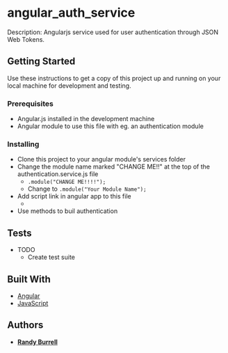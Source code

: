 # angular_auth_service
  Description: Angularjs service used for user authentication
  through JSON Web Tokens.

## Getting Started

Use these instructions to get a copy of this project up and running on your local machine for development and testing.

### Prerequisites

* Angular.js installed in the development machine
* Angular module to use this file with eg. an authentication module

### Installing

* Clone this project to your angular module's services folder
* Change the module name marked "CHANGE ME!!" at the top of the authentication.service.js file
    * ```.module("CHANGE ME!!!!");```
    * Change to ```.module("Your Module Name");```
* Add script link in angular app to this file
    * <script scr="Path to authentication.service.js file goes here"></script>
* Use methods to buil authentication

## Tests

* TODO
    * Create test suite

## Built With

* [Angular](https://angularjs.org/)
* [JavaScript](https://developer.mozilla.org/en-US/docs/Web/JavaScript/Reference)

## Authors

* [**Randy Burrell**](https://www.randyburrell.info)
